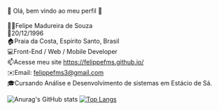 👋 Olá, bem vindo ao meu perfil 👋<br><br>
👨🏻‍Felipe Madureira de Souza<br>
🌱20/12/1996<br>
🏠Praia da Costa, Espirito Santo, Brasil<br>
💻Front-End / Web / Mobile Developer<br>
📫Acesse meu site https://felippefms.github.io/<br>
✉️Email: felippefms3@gmail.com<br>
🎓Cursando Análise e Desenvolvimento de sistemas em Estácio de Sá.<br>

![Anurag's GitHub stats](https://github-readme-stats.vercel.app/api?username=felippefms&show_icons=true&custom_title=Felipe_Madureira_de_Souza_Status:&count_private=true&theme=tokyonight)
[![Top Langs](https://github-readme-stats.vercel.app/api/top-langs/?username=felippefms&langs_count=6&layout=compact&theme=tokyonight)](https://github.com/felippefms/felippefms/README)
